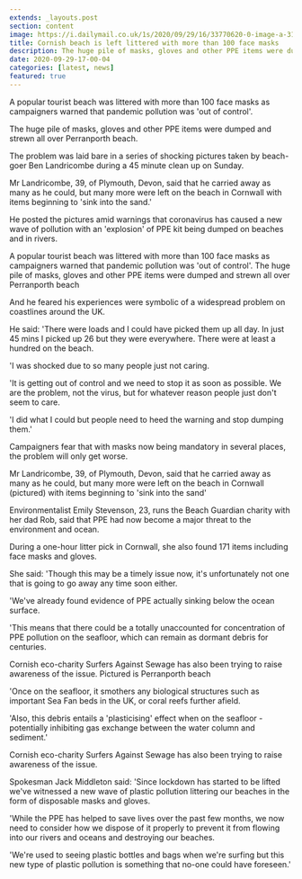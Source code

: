```yaml
---
extends: _layouts.post
section: content
image: https://i.dailymail.co.uk/1s/2020/09/29/16/33770620-0-image-a-31_1601392580416.jpg 
title: Cornish beach is left littered with more than 100 face masks 
description: The huge pile of masks, gloves and other PPE items were dumped and strewn all over Perranporth beach in Cornwall. 
date: 2020-09-29-17-00-04 
categories: [latest, news] 
featured: true 
--- 
```

A popular tourist beach was littered with more than 100 face masks as campaigners warned that pandemic pollution was 'out of control'.

The huge pile of masks, gloves and other PPE items were dumped and strewn all over Perranporth beach.

The problem was laid bare in a series of shocking pictures taken by beach-goer Ben Landricombe during a 45 minute clean up on Sunday.

Mr Landricombe, 39, of Plymouth, Devon, said that he carried away as many as he could, but many more were left on the beach in Cornwall with items beginning to 'sink into the sand.'

He posted the pictures amid warnings that coronavirus has caused a new wave of pollution with an 'explosion' of PPE kit being dumped on beaches and in rivers.

A popular tourist beach was littered with more than 100 face masks as campaigners warned that pandemic pollution was 'out of control'. The huge pile of masks, gloves and other PPE items were dumped and strewn all over Perranporth beach

And he feared his experiences were symbolic of a widespread problem on coastlines around the UK.

He said: 'There were loads and I could have picked them up all day. In just 45 mins I picked up 26 but they were everywhere. There were at least a hundred on the beach.

'I was shocked due to so many people just not caring.

'It is getting out of control and we need to stop it as soon as possible. We are the problem, not the virus, but for whatever reason people just don't seem to care.

'I did what I could but people need to heed the warning and stop dumping them.'

Campaigners fear that with masks now being mandatory in several places, the problem will only get worse.

Mr Landricombe, 39, of Plymouth, Devon, said that he carried away as many as he could, but many more were left on the beach in Cornwall (pictured) with items beginning to 'sink into the sand'

Environmentalist Emily Stevenson, 23, runs the Beach Guardian charity with her dad Rob, said that PPE had now become a major threat to the environment and ocean.

During a one-hour litter pick in Cornwall, she also found 171 items including face masks and gloves.

She said: 'Though this may be a timely issue now, it's unfortunately not one that is going to go away any time soon either.

'We've already found evidence of PPE actually sinking below the ocean surface.

'This means that there could be a totally unaccounted for concentration of PPE pollution on the seafloor, which can remain as dormant debris for centuries.

Cornish eco-charity Surfers Against Sewage has also been trying to raise awareness of the issue. Pictured is Perranporth beach

'Once on the seafloor, it smothers any biological structures such as important Sea Fan beds in the UK, or coral reefs further afield.

'Also, this debris entails a 'plasticising' effect when on the seafloor - potentially inhibiting gas exchange between the water column and sediment.'

Cornish eco-charity Surfers Against Sewage has also been trying to raise awareness of the issue.

Spokesman Jack Middleton said: 'Since lockdown has started to be lifted we've witnessed a new wave of plastic pollution littering our beaches in the form of disposable masks and gloves.

'While the PPE has helped to save lives over the past few months, we now need to consider how we dispose of it properly to prevent it from flowing into our rivers and oceans and destroying our beaches.

'We're used to seeing plastic bottles and bags when we're surfing but this new type of plastic pollution is something that no-one could have foreseen.'

